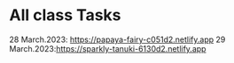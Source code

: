 # All class Tasks
28 March.2023: https://papaya-fairy-c051d2.netlify.app
29 March.2023:https://sparkly-tanuki-6130d2.netlify.app
